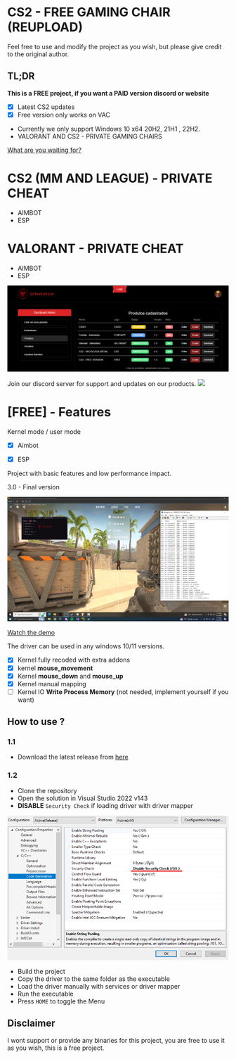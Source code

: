 # CS2 - FREE GAMING CHAIR (REUPLOAD)

Feel free to use and modify the project as you wish, but please give credit to the original author.


## TL;DR

**This is a FREE project, if you want a PAID version discord or website**

- [x] Latest CS2 updates
- [x] Free version only works on VAC

- Currently we only support Windows 10 x64 20H2, 21H1 , 22H2.
- VALORANT AND CS2 - PRIVATE GAMING CHAIRS

<a href = "https://www.infestation.com.br">What are you waiting for?</a>

# CS2 (MM AND LEAGUE) - PRIVATE CHEAT

- AIMBOT
- ESP

# VALORANT - PRIVATE CHEAT

- AIMBOT
- ESP

<img src="./examples/products_new.png">

<p display="flex">
Join our discord server for support and updates on our products.
<a href="https://discord.gg/7Ms9UmsjCj">
<img src="https://discordapp.com/api/guilds/1135362291311849693/widget.png?style=shield">
</a>
</p>

# [FREE] - Features
Kernel mode / user mode
- [x] Aimbot
- [x] ESP

 
Project with basic features and low performance impact.


3.0 - Final version




<img src="./examples/done_2.png">

<a target="_blank" href="https://streamable.com/g937bg">Watch the demo</a>

The driver can be used in any windows 10/11 versions.

- [x] Kernel fully recoded with extra addons
- [x] kernel **mouse_movement** 
- [x] Kernel **mouse_down** and **mouse_up** 
- [x] Kernel manual mapping  
- [ ] Kernel IO **Write Process Memory** (not needed, implement yourself if you want)

## How to use ?
### 1.1
- Download the latest release from [here](https://www.infestation.com.br)

### 1.2

- Clone the repository
- Open the solution in Visual Studio 2022 v143
- **DISABLE** `Security Check` if loading driver with driver mapper

<img src="./examples/security_check.png">

- Build the project
- Copy the driver to the same folder as the executable
- Load the driver manually with services or driver mapper
- Run the executable
- Press `HOME` to toggle the Menu

## Disclaimer

I wont support or provide any binaries for this project, you are free to use it as you wish, this is a free project.

